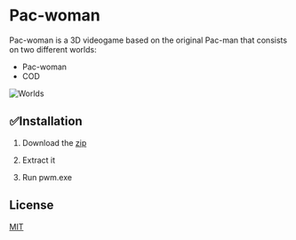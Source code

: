 # Pac-woman

Pac-woman is a 3D videogame based on the original Pac-man that consists on two different worlds:
- Pac-woman
- COD

![Worlds](https://user-images.githubusercontent.com/54753356/179031759-73e1e232-906e-47f3-a425-e257c62d31d4.jpeg)

## ✅Installation

1. Download the [zip](https://drive.google.com/file/d/1_ddnBBdOj0qsXmt2-mw4WwvkOedQe79n/view?usp=sharing)

2. Extract it

3. Run pwm.exe

## License
[MIT](https://choosealicense.com/licenses/mit/)
